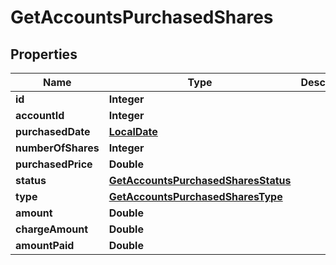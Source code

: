 

# GetAccountsPurchasedShares

## Properties

Name | Type | Description | Notes
------------ | ------------- | ------------- | -------------
**id** | **Integer** |  |  [optional]
**accountId** | **Integer** |  |  [optional]
**purchasedDate** | [**LocalDate**](LocalDate.md) |  |  [optional]
**numberOfShares** | **Integer** |  |  [optional]
**purchasedPrice** | **Double** |  |  [optional]
**status** | [**GetAccountsPurchasedSharesStatus**](GetAccountsPurchasedSharesStatus.md) |  |  [optional]
**type** | [**GetAccountsPurchasedSharesType**](GetAccountsPurchasedSharesType.md) |  |  [optional]
**amount** | **Double** |  |  [optional]
**chargeAmount** | **Double** |  |  [optional]
**amountPaid** | **Double** |  |  [optional]



